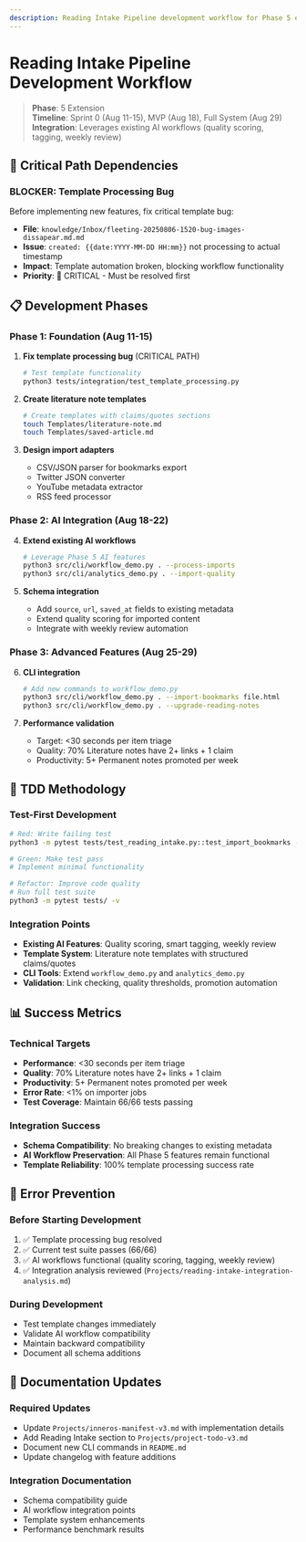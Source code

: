 ```yaml
---
description: Reading Intake Pipeline development workflow for Phase 5 extension
---
```


# Reading Intake Pipeline Development Workflow

> **Phase**: 5 Extension  
> **Timeline**: Sprint 0 (Aug 11-15), MVP (Aug 18), Full System (Aug 29)  
> **Integration**: Leverages existing AI workflows (quality scoring, tagging, weekly review)  

## 🎯 Critical Path Dependencies

### **BLOCKER: Template Processing Bug**
Before implementing new features, fix critical template bug:
- **File**: `knowledge/Inbox/fleeting-20250806-1520-bug-images-dissapear.md.md`
- **Issue**: `created: {{date:YYYY-MM-DD HH:mm}}` not processing to actual timestamp
- **Impact**: Template automation broken, blocking workflow functionality
- **Priority**: 🔴 CRITICAL - Must be resolved first

## 📋 Development Phases

### **Phase 1: Foundation (Aug 11-15)**
1. **Fix template processing bug** (CRITICAL PATH)
   ```bash
   # Test template functionality
   python3 tests/integration/test_template_processing.py
   ```

2. **Create literature note templates**
   ```bash
   # Create templates with claims/quotes sections
   touch Templates/literature-note.md
   touch Templates/saved-article.md
   ```

3. **Design import adapters**
   - CSV/JSON parser for bookmarks export
   - Twitter JSON converter
   - YouTube metadata extractor
   - RSS feed processor

### **Phase 2: AI Integration (Aug 18-22)**
4. **Extend existing AI workflows**
   ```bash
   # Leverage Phase 5 AI features
   python3 src/cli/workflow_demo.py . --process-imports
   python3 src/cli/analytics_demo.py . --import-quality
   ```

5. **Schema integration**
   - Add `source`, `url`, `saved_at` fields to existing metadata
   - Extend quality scoring for imported content
   - Integrate with weekly review automation

### **Phase 3: Advanced Features (Aug 25-29)**
6. **CLI integration**
   ```bash
   # Add new commands to workflow_demo.py
   python3 src/cli/workflow_demo.py . --import-bookmarks file.html
   python3 src/cli/workflow_demo.py . --upgrade-reading-notes
   ```

7. **Performance validation**
   - Target: <30 seconds per item triage
   - Quality: 70% Literature notes have 2+ links + 1 claim
   - Productivity: 5+ Permanent notes promoted per week

## 🧪 TDD Methodology

### **Test-First Development**
```bash
# Red: Write failing test
python3 -m pytest tests/test_reading_intake.py::test_import_bookmarks -v

# Green: Make test pass
# Implement minimal functionality

# Refactor: Improve code quality
# Run full test suite
python3 -m pytest tests/ -v
```

### **Integration Points**
- **Existing AI Features**: Quality scoring, smart tagging, weekly review
- **Template System**: Literature note templates with structured claims/quotes  
- **CLI Tools**: Extend `workflow_demo.py` and `analytics_demo.py`
- **Validation**: Link checking, quality thresholds, promotion automation

## 📊 Success Metrics

### **Technical Targets**
- **Performance**: <30 seconds per item triage
- **Quality**: 70% Literature notes have 2+ links + 1 claim  
- **Productivity**: 5+ Permanent notes promoted per week
- **Error Rate**: <1% on importer jobs
- **Test Coverage**: Maintain 66/66 tests passing

### **Integration Success**
- **Schema Compatibility**: No breaking changes to existing metadata
- **AI Workflow Preservation**: All Phase 5 features remain functional
- **Template Reliability**: 100% template processing success rate

## 🚨 Error Prevention

### **Before Starting Development**
1. ✅ Template processing bug resolved
2. ✅ Current test suite passes (66/66)
3. ✅ AI workflows functional (quality scoring, tagging, weekly review)
4. ✅ Integration analysis reviewed (`Projects/reading-intake-integration-analysis.md`)

### **During Development**
- Test template changes immediately
- Validate AI workflow compatibility
- Maintain backward compatibility
- Document all schema additions

## 📝 Documentation Updates

### **Required Updates**
- Update `Projects/inneros-manifest-v3.md` with implementation details
- Add Reading Intake section to `Projects/project-todo-v3.md`
- Document new CLI commands in `README.md`
- Update changelog with feature additions

### **Integration Documentation**
- Schema compatibility guide
- AI workflow integration points
- Template system enhancements
- Performance benchmark results
